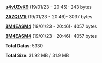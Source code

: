 [**u4vUZvK9**](/data/u4vUZvK9.txt) (19/01/23 - 20:45)- 243 bytes

[**2AZQLV1t**](/data/2AZQLV1t.txt) (19/01/23 - 20:46)- 3037 bytes

[**BM4EASM4**](/data/BM4EASM4.txt) (19/01/23 - 20:46)- 4057 bytes

[**BM4EASM4**](/data/BM4EASM4.txt) (19/01/23 - 20:46)- 4057 bytes

**Total Datas**: 5330

**Total Size**: 31.92 MB / 31.9 MB